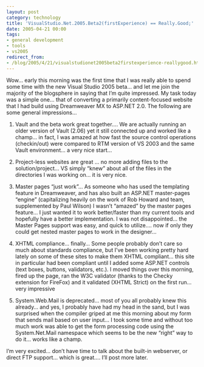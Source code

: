 ```yaml
---
layout: post
category: technology
title: 'VisualStudio.Net.2005.Beta2(firstExperience) == Really.Good;'
date: 2005-04-21 00:00
tags:
- general development
- tools
- vs2005
redirect_from:
- /blog/2005/4/21/visualstudionet2005beta2firstexperience-reallygood.html
---
```

Wow… early this morning was the first time that I was really able to spend some time with the new Visual Studio 2005 beta… and let me join the majority of the blogsphere in saying that I’m quite impressed.  My task today was a simple one… that of converting a primarily content-focused website that I had build using Dreamweaver MX to ASP.NET 2.0.  The following are some general impressions…

1. Vault and the beta work great together…. We are actually running an older version of Vault (2.06) yet it still connected up and worked like a champ… in fact, I was amazed at how fast the source control operations (checkin/out) were compared to RTM version of VS 2003 and the same Vault environment… a very nice start…

2. Project-less websites are great … no more adding files to the solution/project… VS simply “knew” about all of the files in the directories I was working on… it is very nice.

3. Master pages “just work”… As someone who has used the templating feature in Dreamweaver, and has also built an ASP.NET master-pages “engine” (capitalizing heavily on the work of Rob Howard and team, supplemented by Paul Wilson) I wasn’t “amazed” by the master pages feature… I just wanted it to work better/faster than my current tools and hopefully have a better implementation.  I was not disappointed… the Master Pages support was easy, and quick to utilize…. now if only they could get nested master pages to work in the designer…

4. XHTML compliance… finally… Some people probably don’t care so much about standards compliance, but I’ve been working pretty hard lately on some of these sites to make them XHTML compliant… this site in particular had been compliant until I added some ASP.NET controls (text boxes, buttons, validators, etc.).  I moved things over this morning, fired up the page, ran the W3C validator (thanks to the Checky extension for FireFox) and it validated (XHTML Strict) on the first run… very impressive

5. System.Web.Mail is deprecated… most of you all probably knew this already… and yes, I probably have had my head in the sand, but I was surprised when the compiler griped at me this morning about my form that sends mail based on user input… I took some time and without too much work was able to get the form processing code using the System.Net.Mail namespace which seems to be the new “right” way to do it… works like a champ.

I’m very excited… don’t have time to talk about the built-in webserver, or direct FTP support… which is great….  I’ll post more later.
